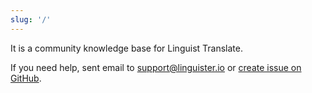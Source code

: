 ```yaml
---
slug: '/'
---
```


It is a community knowledge base for Linguist Translate.

If you need help, sent email to [support@linguister.io](mailto:support@linguister.io) or [create issue on GitHub](https://github.com/translate-tools/linguist/issues/new/choose).